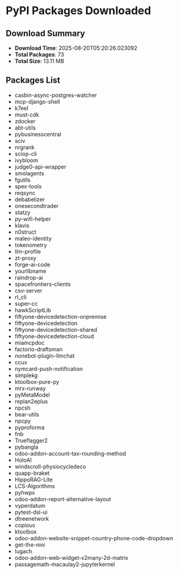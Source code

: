 # PyPI Packages Downloaded

## Download Summary
- **Download Time**: 2025-08-20T05:20:26.023092
- **Total Packages**: 73
- **Total Size**: 13.11 MB

## Packages List
- casbin-async-postgres-watcher
- mcp-django-shell
- k7eel
- must-cdk
- zdocker
- abt-utils
- pybusinesscentral
- sciv
- nrgrank
- sciop-cli
- ivybloom
- judge0-api-wrapper
- smolagents
- fgutils
- spex-tools
- reqsync
- debabelizer
- onesecondtrader
- statzy
- py-wifi-helper
- klavis
- n0struct
- maleo-identity
- tokenometry
- llm-profile
- zt-proxy
- forge-ai-code
- yourlibname
- raindrop-ai
- spacefrontiers-clients
- csv-server
- rl_cli
- super-cc
- hawkScriptLib
- fiftyone-devicedetection-onpremise
- fiftyone-devicedetection
- fiftyone-devicedetection-shared
- fiftyone-devicedetection-cloud
- miamcpdoc
- factorio-draftsman
- nonebot-plugin-llmchat
- ccux
- nymcard-push-notification
- simplekg
- ktoolbox-pure-py
- mrx-runway
- pyMetaModel
- replan2eplus
- npcsh
- bear-utils
- npcpy
- pyproforma
- fnb
- Trueflagger2
- pybangla
- odoo-addon-account-tax-rounding-method
- HoloAI
- windscroll-physiocycledeco
- quapp-braket
- HippoRAG-Lite
- LCS-Algorithms
- pyhwpx
- odoo-addon-report-alternative-layout
- vyperdatum
- pytest-dsl-ui
- dtreenetwork
- copious
- ktoolbox
- odoo-addon-website-snippet-country-phone-code-dropdown
- get-the-nini
- lugach
- odoo-addon-web-widget-x2many-2d-matrix
- passagemath-macaulay2-jupyterkernel
